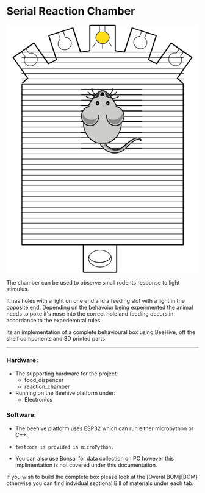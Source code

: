 # Serial Reaction Chamber


![](box_sketch.png)

The chamber can be used to observe small rodents response to light stimulus. 

It has holes with a light on one end and a feeding slot with a light in the opposite end. Depending on the behavoiur being experimented the animal needs to poke it's nose into the correct hole and feeding occurs in accordance to the experiemntal rules.

 Its an implementation of a complete behavioural box using BeeHive, off the shelf components and 3D printed parts.
  
---

  
### Hardware:
- The supporting hardware for the project:
     * food_dispencer
    * reaction_chamber 
- Running on the Beehive platform under:
     + Electronics 

### Software:
-    The beehive platform uses ESP32 which can run either micropython or C++. 
-     testcode is provided in microPython.
 -   You can also use Bonsai for data collection on PC however this implimentation is not covered under this documentation.

If you wish to build the complete box please look at the [Overal BOM]{BOM} otherwise you can find indvidual sectional Bill of materials under each tab.
